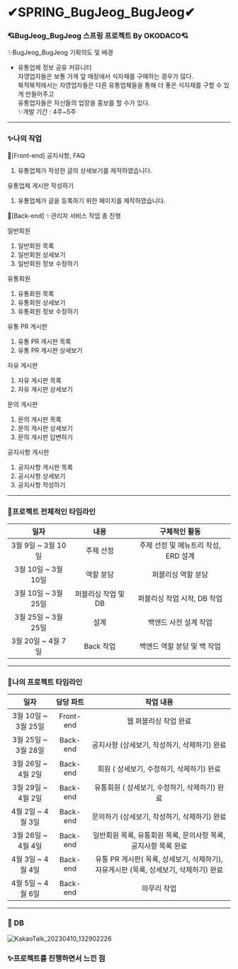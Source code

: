 # ✔SPRING_BugJeog_BugJeog✔ 
### 💘BugJeog_BugJeog 스프링 프로젝트 By OKODACO💘
✨BugJeog_BugJeog 기획의도 및 배경
- 유통업체 정보 공유 커뮤니티 <br>
자영업자들은 보통 가게 앞 매장에서 식자재를 구매하는 경우가 많다.<br>
북적북적에서는 자영업자들은 다른 유통업체들을 통해 더 좋은 식자재를 구할 수 있게 만들어주고<br>
유통업자들은 자신들의 업장을 홍보를 할 수가 있다.<br>
✨개발 기간 : 4주~5주 <br>

----------------------------------------------------------------------------------------------------------------------
### ✨나의 작업<br>
🎈[Front-end]
공지사항, FAQ <br>
1. 유통업체가 작성한 글의 상세보기를 제작하였습니다.<br>

유통업체 게시판 작성하기<br>
1. 유통업체가 글을 등록하기 위한 페이지를 제작하였습니다.<br>

🎈[Back-end]
✨관리자 서비스 작업 총 진행 <br>
 
 일반회원
1. 일반회원 목록 <br>
2. 일반회원 상세보기 <br>
3. 일반회원 정보 수정하기 <br>

 유통회원
1. 유통회원 목록 <br>
2. 유통회원 상세보기 <br>
3. 유통회원 정보 수정하기 <br>

 유통 PR 게시판
1. 유통 PR 게시판 목록 <br>
2. 유통 PR 게시판 상세보기 <br>

 자유 게시판
 1. 자유 게시판 목록 <br>
 2. 자유 게시판 상세보기 <br>
 
 문의 게시판 
 1. 문의 게시판 목록 <br>
 2. 문의 게시판 상세보기 <br>
 3. 문의 게시판 답변하기 <br>
 
 공지사항 게시판 
 1. 공지사항 게시판 목록 <br>
 2. 공시사항 상세보기 <br>
 3. 공지사항 작성하기 <br>
------------------------------------------------------------------------------------------------------------------------------------------------------------
### 🎈프로젝트 전체적인 타임라인<br>
|일자|내용|구체적인 활동|
|:---------:|:--------:|:-------:|
|3월 9일 ~ 3월 10일|주제 선정|주제 선정 및 메뉴트리 작성, ERD 설계 |
|3월 10일 ~ 3월 10일 | 역할 분담 | 퍼블리싱 역할 분담 |
|3월 10일 ~ 3월 25일| 퍼블리싱 작업 및 DB| 퍼블리싱 작업 시작, DB 작업 |
|3월 25일 ~ 3월 25일 |설계| 백엔드 사전 설계 작업 |
|3월 20일 ~ 4월 7일|Back 작업|백엔드 역할 분담 및 백 작업|

-------------------------------------------------------------------------------------------------------------------------------------------------------------
### 🎈나의 프로젝트 타임라인<br>
|일자|담당 파트|작업 내용|
|:---------:|:--------:|:-----------:|
|3월 10일 ~ 3월 25일|Front-end| 웹 퍼블리싱 작업 완료 |
|3월 25일 ~ 3월 28일|Back-end|공지사항 (상세보기, 작성하기, 삭제하기) 완료 |
|3월 26일 ~ 4월 2일|Back-end| 회원 ( 상세보기, 수정하기, 삭제하기) 완료 |
|3월 29일 ~ 4월 2일|Back-end| 유통회원 ( 상세보기, 수정하기, 삭제하기) 완료 |
|4월 2일 ~ 4월 3일|Back-end| 문의하기 (상세보기, 작성하기, 삭제하기) 완료 |
|3월 26일 ~ 4월 4일|Back-end| 일반회원 목록, 유통회원 목록, 문의사항 목록, 공지사항 목록 완료  |
|4월 3일 ~ 4월 4일|Back-end| 유통 PR 게시판( 목록, 상세보기, 삭제하기), 자유게시판 (목록, 상세보기, 삭제하기) 완료 |
|4월 5일 ~ 4월 6일 |Back-end | 마무리 작업 |

-------------------------------------------------------------------------------------
### 🏢 DB
![KakaoTalk_20230410_132902226](https://user-images.githubusercontent.com/105718043/231034621-b052e48b-dea6-46ea-8f04-d7fdee96a63b.png)


### ✨프로젝트를 진행하면서 느낀 점<br>

